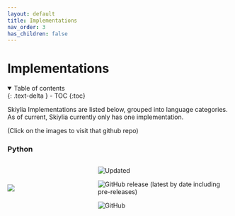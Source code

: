 ```yaml
---
layout: default
title: Implementations
nav_order: 3
has_children: false
---
```


<style>
.zoom {
  transition: transform .2s;
  margin: auto;
}

.zoom:hover {
  transform: scale(1.2);
}
</style>

# Implementations

<details open markdown="block">
  <summary>
    Table of contents
  </summary>
  {: .text-delta }
- TOC
{:toc}
</details>

Skiylia Implementations are listed below, grouped into language categories. As of current, Skiylia currently only has one implementation.

(Click on the images to visit that github repo)

### Python

<div style="display:flex; overflow : initial;">
  <a href="https://github.com/Skiylia-Lang/PySkiylia" style="width: 50%;"class="zoom">
    <img src="https://repository-images.githubusercontent.com/349156513/8620e100-9423-11eb-830a-858a39150e2c"/>
  </a>
  <div>
    <p>
      <img alt="Updated" src="https://badges.pufler.dev/updated/Skiylia-Lang/PySkiylia?style=for-the-badge"/>
    </p>
    <p>
      <img alt="GitHub release (latest by date including pre-releases)" src="https://img.shields.io/github/v/release/Skiylia-Lang/PySkiylia?include_prereleases&style=for-the-badge"/>
    </p>
    <p>
      <img alt="GitHub" class="" src="https://img.shields.io/github/license/Skiylia-Lang/PySkiylia?style=for-the-badge"/>
    </p>
  </div>
</div>
